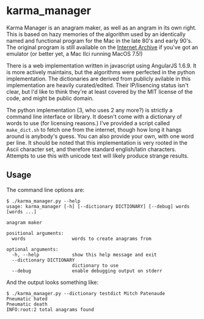 # karma_manager

Karma Manager is an anagram maker, as well as an angram in its own right.  This is based on hazy memories of the algorithm used by
an identically named and functional program for the Mac in the late 80's and early 90's.  The original program is still available on
the [Internet Archive](https://archive.org/details/MacintoshSharewareGamesK) if you've got an emulator (or better yet, a Mac IIci
running MacOS 7.5!)

There is a web implementation written in javascript using AngularJS 1.6.9.  It is more actively maintains, but the algorithms were perfected
in the python implementation.  The dictionaries are derived from publicly avilable in this implementation are heavily curated/edited.  Their 
IP/lisencing status isn't clear, but I'd like to think they're at least covered by the MIT license of the code, and might be public domain.

The python implementation (3, who uses 2 any more?) is strictly a command line interface or library.  It doesn't come with a dictionary of
words to use (for licensing reasons.)  I've provided a script called `make_dict.sh` to fetch one from the internet, though how long it
hangs around is anybody's guess.  You can also provide your own, with one word per line.  It should be noted that this implementation
is very rooted in the Ascii character set, and therefore standard english/latin characters.  Attempts to use this with unicode text will
likely produce strange results.

## Usage
The command line options are:
```
$ ./karma_manager.py --help
usage: karma_manager [-h] [--dictionary DICTIONARY] [--debug] words [words ...]

anagram maker

positional arguments:
  words                 words to create anagrams from

optional arguments:
  -h, --help            show this help message and exit
  --dictionary DICTIONARY
                        dictionary to use
  --debug               enable debugging output on stderr
```

And the output looks something like:
```
$ ./karma_manager.py --dictionary testdict Mitch Patenaude
Pneumatic hated
Pneumatic death
INFO:root:2 total anagrams found
```
